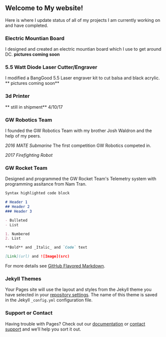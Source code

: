 ## Welcome to My website!

Here is where I update status of all of my projects I am currently working on and have completed.  

### Electric Mountian Board
  I designed and created an electric mountian board which I use to get around DC.  **pictures coming soon**


  
### 5.5 Watt Diode Laser Cutter/Engraver
  I modified a BangGood 5.5 Laser engraver kit to cut balsa and black acrylic.  ** pictures coming soon**

### 3d Printer
  ** still in shipment**  4/10/17
 
 
### GW Robotics Team
I founded the GW Robotics Team with my brother Josh Waldron and the help of my peers.

  *2016 MATE Submarine*
The first competition GW Robotics competed in.

  *2017 Firefighting Robot*

   


### GW Rocket Team
  Designed and programmed the GW Rocket Team's Telemetry system with programming assitance from Nam Tran.  
 

```markdown
Syntax highlighted code block

# Header 1
## Header 2
### Header 3

- Bulleted
- List

1. Numbered
2. List

**Bold** and _Italic_ and `Code` text

[Link](url) and ![Image](src)
```

For more details see [GitHub Flavored Markdown](https://guides.github.com/features/mastering-markdown/).

### Jekyll Themes

Your Pages site will use the layout and styles from the Jekyll theme you have selected in your [repository settings](https://github.com/jwalrusisawesome/website/settings). The name of this theme is saved in the Jekyll `_config.yml` configuration file.

### Support or Contact

Having trouble with Pages? Check out our [documentation](https://help.github.com/categories/github-pages-basics/) or [contact support](https://github.com/contact) and we’ll help you sort it out.
